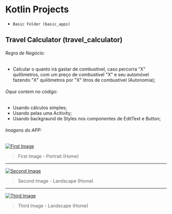 # Kotlin Projects

- `Basic Folder (basic_apps)`

## Travel Calculator (travel_calculator)

###### Regra de Negócio:
- Calcular o quanto irá gastar de combustível, caso percorra "X" quilômetros, com um preço de combustível "X" e seu automóvel fazendo "X" quilômetros por "X" litros de combustível (Autonomia);

###### Oque contem no código:
- Usando cálculos simples;
- Usando pelas uma Acitivity;
- Usando backgraund de Styles nos componentes de EditText e Button;

###### Imagens do APP:

[![First Image](https://raw.githubusercontent.com/LucasGeek/Kotlin/master/basic_apps/travel_calculator/.screenshot/Screenshot_1579700988.png "First Image")](https://raw.githubusercontent.com/LucasGeek/Kotlin/master/basic_apps/travel_calculator/.screenshot/Screenshot_1579700988.png "First Image")

> First Image - Portrait (Home)

----

[![Second Image](https://raw.githubusercontent.com/LucasGeek/Kotlin/master/basic_apps/travel_calculator/.screenshot/Screenshot_1579701078.png "Second Image")](https://raw.githubusercontent.com/LucasGeek/Kotlin/master/basic_apps/travel_calculator/.screenshot/Screenshot_1579701078.png "Second Image")

> Second Image - Landscape (Home)

----

[![Third Image](https://raw.githubusercontent.com/LucasGeek/Kotlin/master/basic_apps/travel_calculator/.screenshot/Screenshot_1579701081.png "Third Image")](https://raw.githubusercontent.com/LucasGeek/Kotlin/master/basic_apps/travel_calculator/.screenshot/Screenshot_1579701081.png "Third Image")

> Third Image - Landscape (Home)
